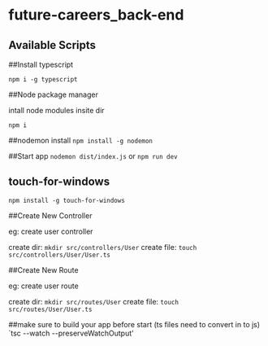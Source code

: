 # future-careers_back-end

## Available Scripts

##Install typescript 

`npm i -g typescript`

##Node package manager

intall node modules insite dir

`npm i`

##nodemon install
`npm install -g nodemon`

##Start app
`nodemon dist/index.js` or
`npm run dev`

## touch-for-windows
`npm install -g touch-for-windows`

##Create New Controller

eg: create user controller

create dir:
`mkdir src/controllers/User`
create file:
`touch src/controllers/User/User.ts`

##Create New Route 

eg: create user route

create dir:
`mkdir src/routes/User`
create file:
`touch src/routes/User/User.ts`

##make sure to build your app before start 
(ts files need to convert in to js)
`tsc --watch --preserveWatchOutput'

